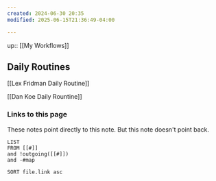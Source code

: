 ```yaml
---
created: 2024-06-30 20:35
modified: 2025-06-15T21:36:49-04:00

---
```

up::  [[My Workflows]]
## Daily Routines

[[Lex Fridman Daily Routine]]

[[Dan Koe Daily Rountine]]

### Links to this page
These notes point directly to this note. But this note doesn't point back.
```dataview
LIST
FROM [[#]]
and !outgoing([[#]])
and -#map

SORT file.link asc
```
